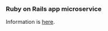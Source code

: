 ### Ruby on Rails app microservice
Information is [here](https://github.com/gabyshev/microservices_chat#Микросервис-на-ruby-on-rails-api).
